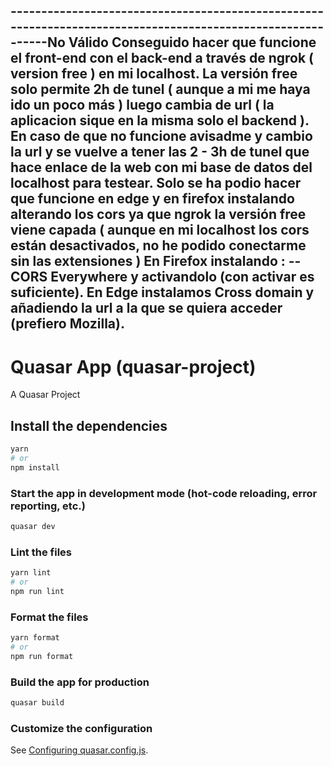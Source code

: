 ------------------------------------------------------------------------------------------------------------No Válido
Conseguido hacer que funcione el front-end con el back-end a través de ngrok ( version free ) en mi localhost.
La versión free solo permite 2h de tunel ( aunque a mi me haya ido un poco más ) luego cambia de url ( la aplicacion sique en la misma solo el backend ).
En caso de que no funcione avisadme y cambio la url y se vuelve a tener las 2 - 3h de tunel que hace enlace de la web con mi base de datos del localhost para testear.
Solo se ha podio hacer que funcione en edge y en firefox instalando alterando los cors ya que ngrok la versión free viene capada ( aunque en mi localhost los cors están desactivados, no he podido conectarme sin las extensiones )
En Firefox instalando :
--CORS Everywhere y activandolo (con activar es suficiente).
En Edge instalamos Cross domain y añadiendo la url a la que se quiera acceder (prefiero Mozilla).
------------------------------------------------------------------------------------------------------------
# Quasar App (quasar-project)

A Quasar Project

## Install the dependencies

```bash
yarn
# or
npm install
```

### Start the app in development mode (hot-code reloading, error reporting, etc.)

```bash
quasar dev
```

### Lint the files

```bash
yarn lint
# or
npm run lint
```

### Format the files

```bash
yarn format
# or
npm run format
```

### Build the app for production

```bash
quasar build
```

### Customize the configuration

See [Configuring quasar.config.js](https://v2.quasar.dev/quasar-cli-vite/quasar-config-js).
